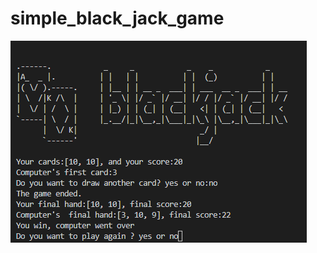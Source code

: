# simple_black_jack_game
![alt text](https://github.com/mrkasri/simple_black_jack_game/blob/master/results.PNG?raw=true)
